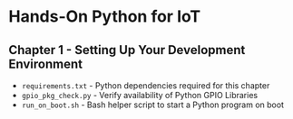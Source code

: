 # Hands-On Python for IoT

## Chapter 1 - Setting Up Your Development Environment

* `requirements.txt` - Python dependencies required for this chapter
* `gpio_pkg_check.py` - Verify availability of Python GPIO Libraries 
* `run_on_boot.sh` - Bash helper script to start a Python program on boot 
